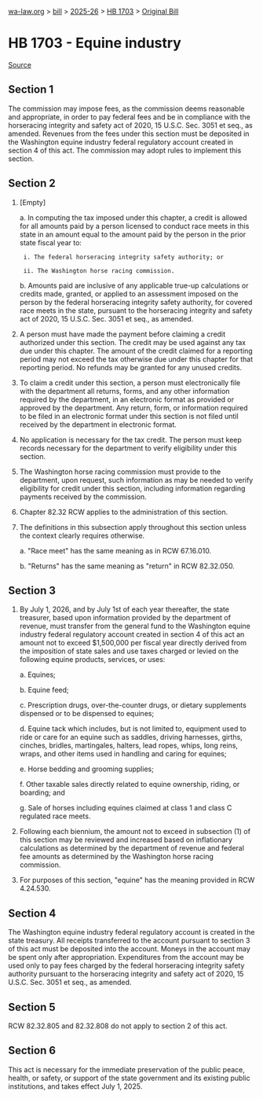 [wa-law.org](/) > [bill](/bill/) > [2025-26](/bill/2025-26/) > [HB 1703](/bill/2025-26/hb/1703/) > [Original Bill](/bill/2025-26/hb/1703/1/)

# HB 1703 - Equine industry

[Source](http://lawfilesext.leg.wa.gov/biennium/2025-26/Pdf/Bills/House%20Bills/1703.pdf)

## Section 1
The commission may impose fees, as the commission deems reasonable and appropriate, in order to pay federal fees and be in compliance with the horseracing integrity and safety act of 2020, 15 U.S.C. Sec. 3051 et seq., as amended. Revenues from the fees under this section must be deposited in the Washington equine industry federal regulatory account created in section 4 of this act. The commission may adopt rules to implement this section.

## Section 2
1. [Empty]

    a. In computing the tax imposed under this chapter, a credit is allowed for all amounts paid by a person licensed to conduct race meets in this state in an amount equal to the amount paid by the person in the prior state fiscal year to:

        i. The federal horseracing integrity safety authority; or

        ii. The Washington horse racing commission.

    b. Amounts paid are inclusive of any applicable true-up calculations or credits made, granted, or applied to an assessment imposed on the person by the federal horseracing integrity safety authority, for covered race meets in the state, pursuant to the horseracing integrity and safety act of 2020, 15 U.S.C. Sec. 3051 et seq., as amended.

2. A person must have made the payment before claiming a credit authorized under this section. The credit may be used against any tax due under this chapter. The amount of the credit claimed for a reporting period may not exceed the tax otherwise due under this chapter for that reporting period. No refunds may be granted for any unused credits.

3. To claim a credit under this section, a person must electronically file with the department all returns, forms, and any other information required by the department, in an electronic format as provided or approved by the department. Any return, form, or information required to be filed in an electronic format under this section is not filed until received by the department in electronic format.

4. No application is necessary for the tax credit. The person must keep records necessary for the department to verify eligibility under this section.

5. The Washington horse racing commission must provide to the department, upon request, such information as may be needed to verify eligibility for credit under this section, including information regarding payments received by the commission.

6. Chapter 82.32 RCW applies to the administration of this section.

7. The definitions in this subsection apply throughout this section unless the context clearly requires otherwise.

    a. "Race meet" has the same meaning as in RCW 67.16.010.

    b. "Returns" has the same meaning as "return" in RCW 82.32.050.

## Section 3
1. By July 1, 2026, and by July 1st of each year thereafter, the state treasurer, based upon information provided by the department of revenue, must transfer from the general fund to the Washington equine industry federal regulatory account created in section 4 of this act an amount not to exceed $1,500,000 per fiscal year directly derived from the imposition of state sales and use taxes charged or levied on the following equine products, services, or uses:

    a. Equines;

    b. Equine feed;

    c. Prescription drugs, over-the-counter drugs, or dietary supplements dispensed or to be dispensed to equines;

    d. Equine tack which includes, but is not limited to, equipment used to ride or care for an equine such as saddles, driving harnesses, girths, cinches, bridles, martingales, halters, lead ropes, whips, long reins, wraps, and other items used in handling and caring for equines;

    e. Horse bedding and grooming supplies;

    f. Other taxable sales directly related to equine ownership, riding, or boarding; and

    g. Sale of horses including equines claimed at class 1 and class C regulated race meets.

2. Following each biennium, the amount not to exceed in subsection (1) of this section may be reviewed and increased based on inflationary calculations as determined by the department of revenue and federal fee amounts as determined by the Washington horse racing commission.

3. For purposes of this section, "equine" has the meaning provided in RCW 4.24.530.

## Section 4
The Washington equine industry federal regulatory account is created in the state treasury. All receipts transferred to the account pursuant to section 3 of this act must be deposited into the account. Moneys in the account may be spent only after appropriation. Expenditures from the account may be used only to pay fees charged by the federal horseracing integrity safety authority pursuant to the horseracing integrity and safety act of 2020, 15 U.S.C. Sec. 3051 et seq., as amended.

## Section 5
RCW 82.32.805 and 82.32.808 do not apply to section 2 of this act.

## Section 6
This act is necessary for the immediate preservation of the public peace, health, or safety, or support of the state government and its existing public institutions, and takes effect July 1, 2025.
